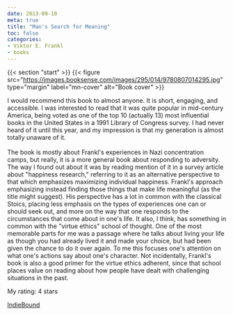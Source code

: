 ```yaml
---
date: 2013-09-10
meta: true
title: "Man's Search for Meaning"
toc: false
categories:
- Viktor E. Frankl
- books
---
```


{{< section "start" >}}
{{< figure src="https://images.booksense.com/images/295/014/9780807014295.jpg" type="margin" label="mn-cover" alt="Book cover" >}}

I would recommend this book to almost anyone. It is short, engaging, and accessible. I was interested to read that it was quite popular in mid-century America, being voted as one of the top 10 (actually 13) most influential books in the United States in a 1991 Library of Congress survey. I had never heard of it until this year, and my impression is that my generation is almost totally unaware of it.<br /><br />The book is mostly about Frankl's experiences in Nazi concentration camps, but really, it is a more general book about responding to adversity. The way I found out about it was by reading mention of it in a survey article about "happiness research," referring to it as an alternative perspective to that which emphasizes maximizing individual happiness. Frankl's approach emphasizing instead finding those things that make life meaningful (as the title might suggest). His perspective has a lot in common with the classical Stoics, placing less emphasis on the types of experiences one can or should seek out, and more on the way that one responds to the circumstances that come about in one's life. It also, I think, has something in common with the "virtue ethics" school of thought. One of the most memorable parts for me was a passage where he talks about living your life as though you had already lived it and made your choice, but had been given the chance to do it over again. To me this focuses one's attention on what one's actions say about one's character. Not incidentally, Frankl's book is also a good primer for the virtue ethics adherent, since that school places value on reading about how people have dealt with challenging situations in the past.

My rating: 4 stars  

[IndieBound](https://www.indiebound.org/book/9780807014295)
